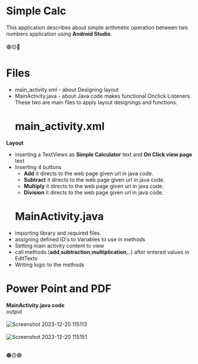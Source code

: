 # Simple Calc

This application describes about simple arithmetic operation between two numbers application using **Android Studio**.<br> <br>
🟢🟡🔴
# Files
- main_activity.xml - about Designing layout
- MainActivity.java - about Java code makes functional Onclick Listeners.
  These two are main files to apply layout designings and functions.<br>
  # main_activity.xml
**Layout**<br>
- inserting a TextViews as **Simple Calculator** text and **On Click view page** text
- Inserting 4 buttons
  - **Add** it directs to the web page given url in java code.
  - **Subtract** it directs to the web page given url in java code.
  - **Multiply** it directs to the web page given url in java code.
  - **Division** it directs to the web page given url in java code. 
  # MainActivity.java
- importing library and required files
- assigning defined ID's to Variables to use in methods
- Setting main activity content to view
- call methods (**add**,**subtraction**,**multiplication**,..) after entered values in EditTexts
- Writing logic to the methods

# Power Point and PDF 

**MainActivity.java code**<br>
output<br><br>
![Screenshot 2023-12-20 115113](https://github.com/Aditya0452/calc/assets/113375555/02af6891-542c-4dff-b992-40659d7f11bf)<br><br>
![Screenshot 2023-12-20 115151](https://github.com/Aditya0452/calc/assets/113375555/0ffe58e9-24a4-408c-a80a-649c860918c2)<br><br>

🟠🟡🟢<br>
